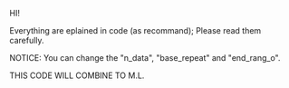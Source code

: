 HI!

Everything are eplained in code (as recommand);
Please read them carefully.


NOTICE:
You can change the "n_data", "base_repeat" and "end_rang_o".

THIS CODE WILL COMBINE TO M.L.

